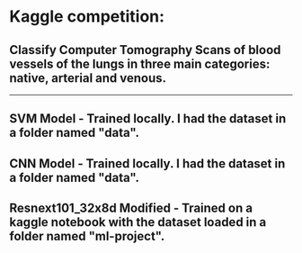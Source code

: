 # Kaggle competition:
## Classify Computer Tomography Scans of blood vessels of the lungs in three main categories: native, arterial and venous.

------

## SVM Model - Trained locally. I had the dataset in a folder named "data".

## CNN Model - Trained locally. I had the dataset in a folder named "data".

## Resnext101_32x8d Modified - Trained on a kaggle notebook with the dataset loaded in a folder named "ml-project".
